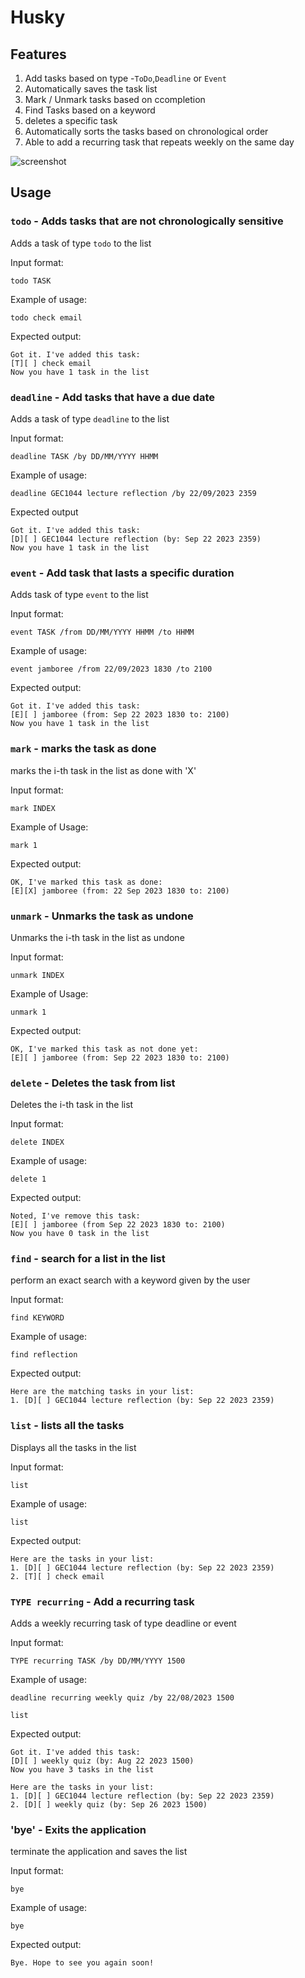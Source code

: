 # Husky

## Features

1. Add tasks based on type -`ToDo`,`Deadline` or `Event`
2. Automatically saves the task list
3. Mark / Unmark tasks based on ccompletion
4. Find Tasks based on a keyword
5. deletes a specific task
6. Automatically sorts the tasks based on chronological order
7. Able to add a recurring task that repeats weekly on the same day

![screenshot](/Ui.png)

## Usage

### `todo` - Adds tasks that are not chronologically sensitive

Adds a task of type `todo` to the list

Input format:

`todo TASK`

Example of usage:

`todo check email`

Expected output:

```
Got it. I've added this task:
[T][ ] check email
Now you have 1 task in the list
```

### `deadline` - Add tasks that have a due date

Adds a task of type `deadline` to the list

Input format:

`deadline TASK /by DD/MM/YYYY HHMM`

Example of usage:

`deadline GEC1044 lecture reflection /by 22/09/2023 2359`

Expected output

```
Got it. I've added this task:
[D][ ] GEC1044 lecture reflection (by: Sep 22 2023 2359)
Now you have 1 task in the list
```

### `event` - Add task that lasts a specific duration

Adds task of type `event` to the list

Input format:

`event TASK /from DD/MM/YYYY HHMM /to HHMM`

Example of usage:

`event jamboree /from 22/09/2023 1830 /to 2100`

Expected output:

```
Got it. I've added this task:
[E][ ] jamboree (from: Sep 22 2023 1830 to: 2100)
Now you have 1 task in the list
```

### `mark` - marks the task as done

marks the i-th task in the list as done with 'X'

Input format:

`mark INDEX`

Example of Usage:

`mark 1`

Expected output:

```
OK, I've marked this task as done:
[E][X] jamboree (from: 22 Sep 2023 1830 to: 2100)
```

### `unmark` - Unmarks the task as undone

Unmarks the i-th task in the list as undone

Input format:

`unmark INDEX`

Example of Usage:

`unmark 1`

Expected output:

```
OK, I've marked this task as not done yet:
[E][ ] jamboree (from: Sep 22 2023 1830 to: 2100)
```

### `delete` - Deletes the task from list

Deletes the i-th task in the list

Input format:

`delete INDEX`

Example of usage:

`delete 1`

Expected output:

```
Noted, I've remove this task:
[E][ ] jamboree (from Sep 22 2023 1830 to: 2100)
Now you have 0 task in the list
```

### `find` - search for a list in the list

perform an exact search with a keyword given by the user

Input format:

`find KEYWORD`

Example of usage:

`find reflection`

Expected output:

```
Here are the matching tasks in your list:
1. [D][ ] GEC1044 lecture reflection (by: Sep 22 2023 2359)
```

### `list` - lists all the tasks

Displays all the tasks in the list

Input format:

`list`

Example of usage:

`list`

Expected output:

```
Here are the tasks in your list:
1. [D][ ] GEC1044 lecture reflection (by: Sep 22 2023 2359)
2. [T][ ] check email
```

### `TYPE recurring` - Add a recurring task

Adds a weekly recurring task of type deadline or event

Input format:

`TYPE recurring TASK /by DD/MM/YYYY 1500`

Example of usage:

`deadline recurring weekly quiz /by 22/08/2023 1500`

`list`

Expected output:

```
Got it. I've added this task:
[D][ ] weekly quiz (by: Aug 22 2023 1500)
Now you have 3 tasks in the list
```

```
Here are the tasks in your list:
1. [D][ ] GEC1044 lecture reflection (by: Sep 22 2023 2359)
2. [D][ ] weekly quiz (by: Sep 26 2023 1500)
```

### 'bye' - Exits the application

terminate the application and saves the list

Input format:

`bye`

Example of usage:

`bye`

Expected output:

```
Bye. Hope to see you again soon!
```
